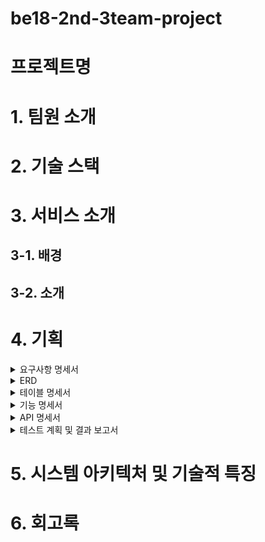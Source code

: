 # be18-2nd-3team-project

# 프로젝트명

# 1. 팀원 소개
# 2. 기술 스택
# 3. 서비스 소개
## 3-1. 배경
## 3-2. 소개
# 4. 기획

<details>
  <summary>요구사항 명세서</summary>
  <ul>
    <li><a href="https://docs.google.com/spreadsheets/d/1hU3ODNUjGjJ8DMJBtgb53_1PkK_MNOq-_kNV6GPlQLo/edit?usp=sharing" target="_blank">요구사항 명세서</a></li>
  </ul>
  <img width="1084" height="631" alt="image" src="https://github.com/user-attachments/assets/dfedcf8c-146f-4859-8d18-5bde531edbbb" />
</details>

<details>
  <summary>ERD</summary>
  
</details>

<details>
  <summary>테이블 명세서</summary>
  
</details>

<details>
  <summary>기능 명세서</summary>
  
</details>

<details>
  <summary>API 명세서</summary>
  
</details>

<details>
  <summary>테스트 계획 및 결과 보고서</summary>
  
</details>

# 5. 시스템 아키텍처 및 기술적 특징
# 6. 회고록
